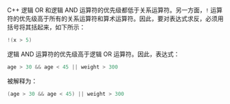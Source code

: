 C++ 逻辑 OR 和逻辑 AND 运算符的优先级都低于关系运算符。另一方面，`!` 运算符的优先级高于所有的关系运算符和算术运算符。因此，要对表达式求反，必须用括号将其括起来，如下所示：

```cpp
!(x > 5)
```

逻辑 AND 运算符的优先级高于逻辑 OR 运算符。因此，表达式：

```cpp
age > 30 && age < 45 || weight > 300
```

被解释为：

```cpp
(age > 30 && age < 45) || weight > 300
```

